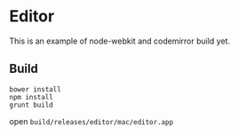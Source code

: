 # Editor

This is an example of node-webkit and codemirror build yet.

## Build

```
bower install
npm install
grunt build
```

open `build/releases/editor/mac/editor.app`
